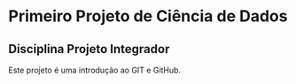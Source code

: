 # Primeiro Projeto de Ciência de Dados
## Disciplina Projeto Integrador

Este projeto é uma introdução ao GIT e GitHub.